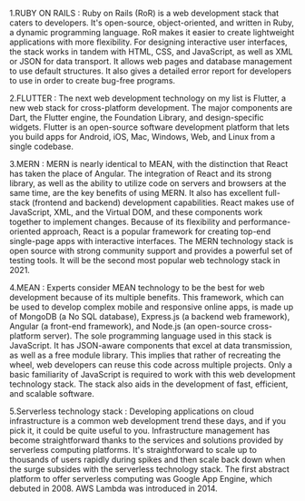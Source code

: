 1.RUBY ON RAILS :
Ruby on Rails (RoR) is a web development stack that caters to developers. It's open-source, object-oriented, and written in Ruby,
a dynamic programming language. RoR makes it easier to create lightweight applications with more flexibility.
For designing interactive user interfaces, the stack works in tandem with HTML, CSS, and JavaScript, as well as XML or JSON for data transport.
It allows web pages and database management to use default structures. It also gives a detailed 
error report for developers to use in order to create bug-free programs.


2.FLUTTER :
The next web development technology on my list is Flutter, a new web stack for cross-platform development. 
The major components are Dart, the Flutter engine, the Foundation Library, and design-specific widgets. 
Flutter is an open-source software development platform that lets you build apps for Android, iOS, Mac, Windows, Web, and Linux from a single codebase.


3.MERN :
MERN is nearly identical to MEAN, with the distinction that React has taken the place of Angular.
The integration of React and its strong library, as well as the ability to utilize code on servers and browsers at the same time,
are the key benefits of using MERN. It also has excellent full-stack (frontend and backend) development capabilities. 
React makes use of JavaScript, XML, and the Virtual DOM, and these components work together to implement changes.
Because of its flexibility and performance-oriented approach, 
React is a popular framework for creating top-end single-page apps with interactive interfaces. 
The MERN technology stack is open source with strong community support and provides a powerful set of testing tools. 
It will be the second most popular web technology stack in 2021.


4.MEAN :
Experts consider MEAN technology to be the best for web development because of its multiple benefits.
This framework, which can be used to develop complex mobile and responsive online apps, 
is made up of MongoDB (a No SQL database), Express.js (a backend web framework), Angular (a front-end framework), and Node.js (an open-source cross-platform server).
The sole programming language used in this stack is JavaScript. 
It has JSON-aware components that excel at data transmission, as well as a free module library. 
This implies that rather of recreating the wheel, web developers can reuse this code across multiple projects. 
Only a basic familiarity of JavaScript is required to work with this web development technology stack. 
The stack also aids in the development of fast, efficient, and scalable software.


5.Serverless technology stack :
Developing applications on cloud infrastructure is a common web development trend these days, and if you pick it, it could be quite useful to you. 
Infrastructure management has become straightforward thanks to the services and solutions provided by serverless computing platforms.
It's straightforward to scale up to thousands of users rapidly during spikes and then scale back down when the surge subsides with the serverless technology stack. 
The first abstract platform to offer serverless computing was Google App Engine, which debuted in 2008. AWS Lambda was introduced in 2014.


